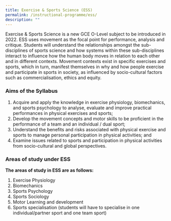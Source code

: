 ```yaml
---
title: Exercise & Sports Science (ESS)
permalink: /instructional-programme/ess/
description: ""
---
```

Exercise & Sports Science is a new GCE O-Level subject to be introduced in 2022. ESS uses movement as the focal point for performance, analysis and critique. Students will understand the relationships amongst the sub-disciplines of sports science and how systems within these sub-disciplines interact to influence how the human body moves in relation to each other and in different contexts. Movement contexts exist in specific exercises and sports, which in turn, manifest themselves in why and how people exercise and participate in sports in society, as influenced by socio-cultural factors such as commercialisation, ethics and equity.

### Aims of the Syllabus

1. Acquire and apply the knowledge in exercise physiology, biomechanics, and sports psychology to analyse, evaluate and improve practical performances in physical exercises and sports; 
2. Develop the movement concepts and motor skills to be proficient in the performance of a team and an individual / dual sport; 
3. Understand the benefits and risks associated with physical exercise and sports to manage personal participation in physical activities; and 
4. Examine issues related to sports and participation in physical activities from socio-cultural and global perspectives. 

### Areas of study under ESS

**The areas of study in ESS are as follows:**
1. Exercise Physiology
2. Biomechanics
3. Sports Psychology
4. Sports Sociology
5. Motor Learning and development
6. Sports specialisation (students will have to specialise in one individual/partner sport and one team sport)